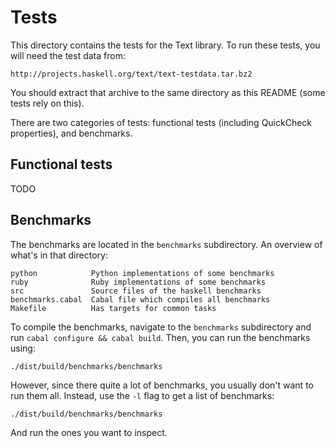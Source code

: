 Tests
=====

This directory contains the tests for the Text library. To run these tests, you
will need the test data from:

    http://projects.haskell.org/text/text-testdata.tar.bz2

You should extract that archive to the same directory as this README (some tests
rely on this).

There are two categories of tests: functional tests (including QuickCheck
properties), and benchmarks.

Functional tests
----------------

TODO

Benchmarks
----------

The benchmarks are located in the `benchmarks` subdirectory. An overview of
what's in that directory:

    python            Python implementations of some benchmarks
    ruby              Ruby implementations of some benchmarks
    src               Source files of the haskell benchmarks
    benchmarks.cabal  Cabal file which compiles all benchmarks
    Makefile          Has targets for common tasks

To compile the benchmarks, navigate to the `benchmarks` subdirectory and run
`cabal configure && cabal build`. Then, you can run the benchmarks using:

    ./dist/build/benchmarks/benchmarks

However, since there quite a lot of benchmarks, you usually don't want to run
them all. Instead, use the `-l` flag to get a list of benchmarks:

    ./dist/build/benchmarks/benchmarks

And run the ones you want to inspect.

